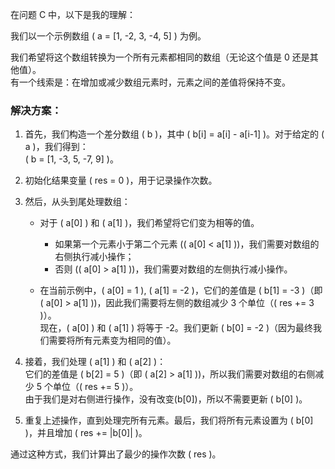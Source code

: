 在问题 C 中，以下是我的理解：

我们以一个示例数组 \( a = [1, -2, 3, -4, 5] \) 为例。

我们希望将这个数组转换为一个所有元素都相同的数组（无论这个值是 0 还是其他值）。  
有一个线索是：在增加或减少数组元素时，元素之间的差值将保持不变。

### 解决方案：
1. 首先，我们构造一个差分数组 \( b \)，其中 \( b[i] = a[i] - a[i-1] \)。对于给定的 \( a \)，我们得到：  
   \( b = [1, -3, 5, -7, 9] \)。

2. 初始化结果变量 \( res = 0 \)，用于记录操作次数。

3. 然后，从头到尾处理数组：
   - 对于 \( a[0] \) 和 \( a[1] \)，我们希望将它们变为相等的值。  
     - 如果第一个元素小于第二个元素 (\( a[0] < a[1] \))，我们需要对数组的右侧执行减小操作；
     - 否则 (\( a[0] > a[1] \))，我们需要对数组的左侧执行减小操作。  

   - 在当前示例中，\( a[0] = 1 \), \( a[1] = -2 \)，它们的差值是 \( b[1] = -3 \)（即 \( a[0] > a[1] \))，因此我们需要将左侧的数组减少 3 个单位（\( res += 3 \)）。  
     现在，\( a[0] \) 和 \( a[1] \) 将等于 -2。我们更新 \( b[0] = -2 \)（因为最终我们需要将所有元素变为相同的值）。

4. 接着，我们处理 \( a[1] \) 和 \( a[2] \)：  
   它们的差值是 \( b[2] = 5 \)（即 \( a[2] > a[1] \))，所以我们需要对数组的右侧减少 5 个单位（\( res += 5 \)）。  
   由于我们是对右侧进行操作，没有改变\(b[0]\)，所以不需要更新 \( b[0] \)。

5. 重复上述操作，直到处理完所有元素。最后，我们将所有元素设置为 \( b[0] \)，并且增加 \( res += |b[0]| \)。

通过这种方式，我们计算出了最少的操作次数 \( res \)。